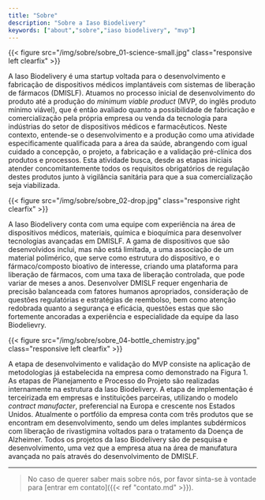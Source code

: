 ```yaml
---
title: "Sobre"
description: "Sobre a Iaso Biodelivery"
keywords: ["about","sobre","iaso biodelivery", "mvp"]
---
```


<!-- FIXME Usar qual imagem??? -->
<!-- {{< figure src="/img/sobre/sobre_01-science.jpg" class="responsive" >}} -->
{{< figure src="/img/sobre/sobre_01-science-small.jpg" class="responsive left clearfix" >}}

A Iaso Biodelivery é uma startup voltada para o desenvolvimento e fabricação de dispositivos médicos implantáveis com sistemas de liberação de fármacos (DMISLF). Atuamos no processo inicial de desenvolvimento do produto até a produção do _minimum viable product_ (MVP, do inglês produto mínimo viável), que é então avaliado quanto a possibilidade de fabricação e comercialização pela própria empresa ou venda da tecnologia para indústrias do setor de dispositivos médicos e farmacêuticos. Neste contexto, entende-se o desenvolvimento e a produção como uma atividade especificamente qualificada para a área da saúde, abrangendo com igual cuidado a concepção, o projeto, a fabricação e a validação pré-clínica dos produtos e processos. Esta atividade busca, desde as etapas iniciais atender concomitantemente todos os requisitos obrigatórios de regulação destes produtos junto à vigilância sanitária para que a sua comercialização seja viabilizada.

{{< figure src="/img/sobre/sobre_02-drop.jpg" class="responsive right clearfix" >}}

A Iaso Biodelivery conta com uma equipe com experiência na área de dispositivos médicos, materiais, química e bioquímica para desenvolver tecnologias avançadas em DMISLF. A gama de dispositivos que são desenvolvidos inclui, mas não está limitada, a uma associação de um material polimérico, que serve como estrutura do dispositivo, e o fármaco/composto bioativo de interesse, criando uma plataforma para liberação de fármacos, com uma taxa de liberação controlada, que pode variar de meses a anos. Desenvolver DMISLF requer engenharia de precisão balanceada com fatores humanos apropriados, consideração de questões regulatórias e estratégias de reembolso, bem como atenção redobrada quanto a segurança e eficácia, questões estas que são fortemente ancoradas a experiência e especialidade da equipe da Iaso Biodelievry.

{{< figure src="/img/sobre/sobre_04-bottle_chemistry.jpg" class="responsive left clearfix" >}}

A etapa de desenvolvimento e validação do MVP consiste na aplicação de metodologias já estabelecida na empresa como demonstrado na Figura 1. As etapas de Planejamento e Processo do Projeto são realizadas internamente na estrutura da Iaso Biodelivery. A etapa de implementação é terceirizada em empresas e instituições parceiras, utilizando o modelo _contract manufacter_, preferencial na Europa e crescente nos Estados Unidos. Atualmente o portfólio da empresa conta com três produtos que se encontram em desenvolvimento, sendo um deles implantes subdérmicos com liberação de rivastigmina voltados para o tratamento da Doença de Alzheimer. Todos os projetos da Iaso Biodelivery são de pesquisa e desenvolvimento, uma vez que a empresa atua na área de manufatura avançada no país através do desenvolvimento de DMISLF.

---

<!-- FIXME manter isso? Em portugues... -->
> No caso de querer saber mais sobre nós, por favor sinta-se à vontade para [entrar em contato]({{< ref "contato.md" >}}).
